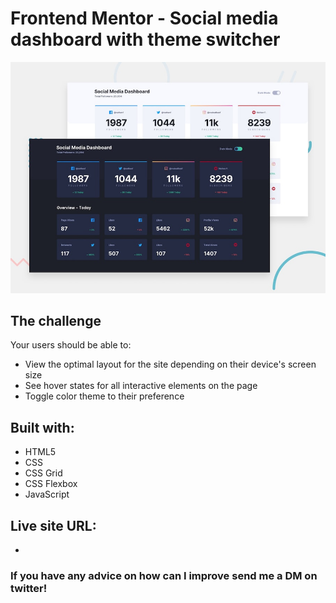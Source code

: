 # Frontend Mentor - Social media dashboard with theme switcher

![Design preview for the Social media dashboard with theme switcher coding challenge](./design/desktop-preview.jpg)


## The challenge

Your users should be able to:

- View the optimal layout for the site depending on their device's screen size
- See hover states for all interactive elements on the page
- Toggle color theme to their preference

## Built with:

- HTML5
- CSS
- CSS Grid
- CSS Flexbox
- JavaScript

## Live site URL:

- 

### If you have any advice on how can I improve send me a DM on twitter!
